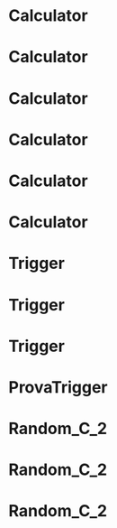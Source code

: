 # Calculator
# Calculator
# Calculator
# Calculator
# Calculator
# Calculator
# Trigger
# Trigger
# Trigger
# ProvaTrigger
# Random_C_2
# Random_C_2
# Random_C_2
